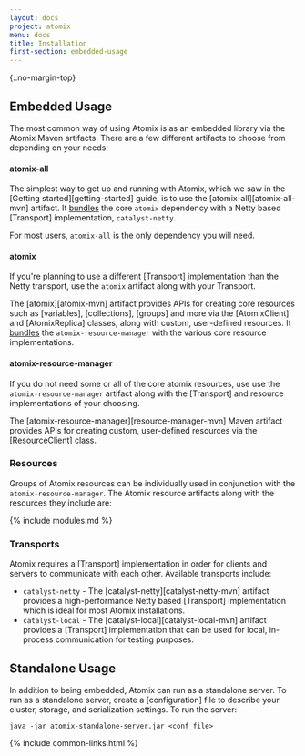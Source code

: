 ```yaml
---
layout: docs
project: atomix
menu: docs
title: Installation
first-section: embedded-usage
---
```


{:.no-margin-top}
## Embedded Usage

The most common way of using Atomix is as an embedded library via the Atomix Maven artifacts. There are a few different artifacts to choose from depending on your needs:

#### atomix-all

The simplest way to get up and running with Atomix, which we saw in the [Getting started][getting-started] guide, is to use the [atomix-all][atomix-all-mvn] artifact. It [bundles](https://github.com/atomix/atomix/blob/master/all/pom.xml#L29-L38) the core `atomix` dependency with a Netty based [Transport] implementation, `catalyst-netty`.

For most users, `atomix-all` is the only dependency you will need.

#### atomix

If you're planning to use a different [Transport] implementation than the Netty transport, use the `atomix` artifact along with your Transport.

The [atomix][atomix-mvn] artifact provides APIs for creating core resources such as [variables], [collections], [groups] and more via the [AtomixClient] and [AtomixReplica] classes, along with custom, user-defined resources. It [bundles](https://github.com/atomix/atomix/blob/master/core/pom.xml#L20-L49) the `atomix-resource-manager` with the various core resource implementations.

#### atomix-resource-manager

If you do not need some or all of the core atomix resources, use use the `atomix-resource-manager` artifact along with the [Transport] and resource implementations of your choosing.

The [atomix-resource-manager][resource-manager-mvn] Maven artifact provides APIs for creating custom, user-defined resources via the [ResourceClient] class.

### Resources

Groups of Atomix resources can be individually used in conjunction with the `atomix-resource-manager`. The Atomix resource artifacts along with the resources they include are:

{% include modules.md %}

### Transports

Atomix requires a [Transport] implementation in order for clients and servers to communicate with each other. Available transports include:

* `catalyst-netty` - The [catalyst-netty][catalyst-netty-mvn] artifact provides a high-performance Netty based [Transport] implementation which is ideal for most Atomix installations.
* `catalyst-local` - The [catalyst-local][catalyst-local-mvn] artifact provides a [Transport] implementation that can be used for local, in-process communication for testing purposes.

## Standalone Usage

In addition to being embedded, Atomix can run as a standalone server. To run as a standalone server, create a [configuration] file to describe your cluster, storage, and serialization settings. To run the server:

```
java -jar atomix-standalone-server.jar <conf_file>
```

{% include common-links.html %}